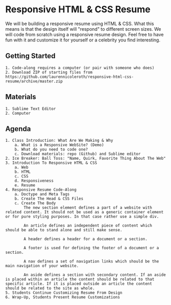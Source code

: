 # Responsive HTML & CSS Resume

We will be building a responsive resume using HTML & CSS. What this means is that the design itself will "respond" to different screen sizes. We will code from scratch using a responsive resume design. Feel free to have fun with it and customize it for yourself or a celebrity you find interesting. 

## Getting Started
	1. Code-along requires a computer (or pair with someone who does)
	2. Download ZIP of starting files from https://github.com/laurennicoleroth/responsive-html-css-resume/archive/master.zip
## Materials
	1. Sublime Text Editor
	2. Computer
## Agenda
	1. Class Introduction: What Are We Making & Why
		a. What is a Responsive WebSite? (Demo)
		b. What do you need to code one? 
		c. Download materials: repo (Github) and Sublime editor
	2. Ice Breaker: Ball Toss: "Name, Quirk, Favorite Thing About The Web"
	3. Introduction To Responsive HTML & CSS
		a. Web
		b. HTML
		c. CSS
		d. Responsiveness
		e. Resume
	4. Responsive Resume Code-Along
		a. Doctype and Meta Tags
		b. Create The Head & CSS Files
		c. Create The Body
			The new section element defines a part of a website with related content. It should not be used as a generic container element or for pure styling purposes. In that case rather use a simple div.

			An article defines an independent piece of content which should be able to stand alone and still make sense.

			A header defines a header for a document or a section.

			A footer is used for defining the footer of a document or a section.

			A nav defines a set of navigation links which should be the main navigation of your website.

			An aside defines a section with secondary content. If an aside is placed within an article the content should be related to that specific article. If it is placed outside an article the content should be related to the site as whole.
	5. Students Continue Customizing Resume From Design
	6. Wrap-Up, Students Present Resume Customizations
